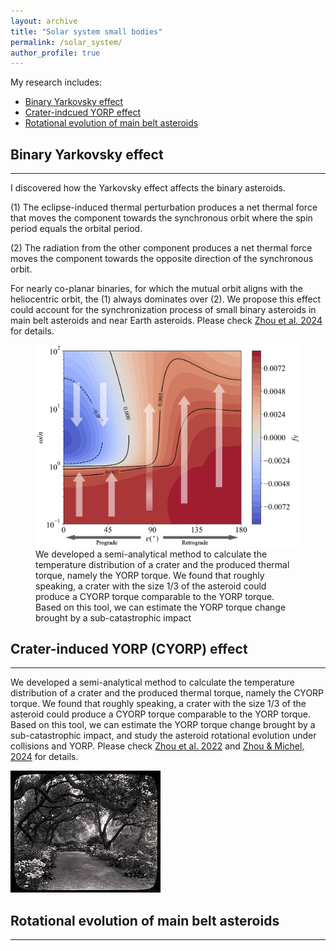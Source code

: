 ```yaml
---
layout: archive
title: "Solar system small bodies"
permalink: /solar_system/
author_profile: true
---
```


My research includes:
* [Binary Yarkovsky effect](#binary-yarkovsky-effect) 
* [Crater-indcued YORP effect](#crater-induced-yorp-cyorp-effect)
* [Rotational evolution of main belt asteroids](#rotational-evolution-of-main-belt-asteroids)

## Binary Yarkovsky effect
-----
I discovered how the Yarkovsky effect affects the binary asteroids.

(1) The eclipse-induced thermal perturbation produces a net thermal force that moves the component towards the synchronous orbit where the spin period equals the orbital period.

(2) The radiation from the other component produces a net thermal force moves the component towards the opposite direction of the synchronous orbit.

For nearly co-planar binaries, for which the mutual orbit aligns with the heliocentric orbit, the (1) always dominates over (2). We propose this effect could account for the synchronization process of small binary asteroids in main belt asteroids and near Earth asteroids. Please check [Zhou et al. 2024](https://iopscience.iop.org/article/10.3847/2041-8213/ad4f7f) for details.


<figure>
  <img src="/images/m_epsilon.jpg" alt="This is the caption for the image">
  <figcaption>We developed a semi-analytical method to calculate the temperature distribution of a crater and the produced thermal torque, namely the YORP torque. We found that roughly speaking, a crater with the size 1/3 of the asteroid could produce a CYORP torque comparable to the YORP torque. Based on this tool, we can estimate the YORP torque change brought by a sub-catastrophic impact</figcaption>
</figure>



## Crater-induced YORP (CYORP) effect
-----
We developed a semi-analytical method to calculate the temperature distribution of a crater and the produced thermal torque, namely the CYORP torque. We found that roughly speaking, a crater with the size 1/3 of the asteroid could produce a CYORP torque comparable to the YORP torque. Based on this tool, we can estimate the YORP torque change brought by a sub-catastrophic impact, and study the asteroid rotational evolution under collisions and YORP. Please check [Zhou et al. 2022]() and [Zhou & Michel, 2024]() for details. 

![see](/images/3953273590_704e3899d5_m.jpg)


## Rotational evolution of main belt asteroids
-----


